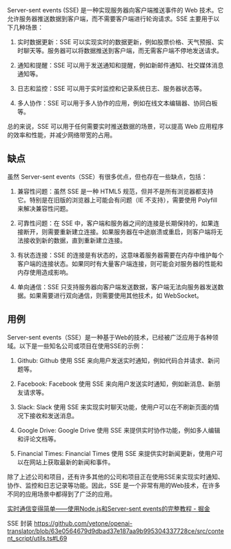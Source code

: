 
Server-sent events (SSE) 是一种实现服务器向客户端推送事件的 Web 技术。它允许服务器推送数据到客户端，而不需要客户端进行轮询请求。SSE 主要用于以下几种场景：

1.  实时数据更新：SSE 可以实现实时的数据更新，例如股票价格、天气预报、实时聊天等。服务器可以将数据推送到客户端，而无需客户端不停地发送请求。
    
2.  通知和提醒：SSE 可以用于发送通知和提醒，例如新邮件通知、社交媒体消息通知等。
    
3.  日志和监控：SSE 可以用于实时监控和记录系统日志、服务器状态等。
    
4.  多人协作：SSE 可以用于多人协作的应用，例如在线文本编辑器、协同白板等。
    

总的来说，SSE 可以用于任何需要实时推送数据的场景，可以提高 Web 应用程序的效率和性能，并减少网络带宽的占用。

## 缺点

虽然 Server-sent events（SSE）有很多优点，但也存在一些缺点，包括：

1.  兼容性问题：虽然 SSE 是一种 HTML5 规范，但并不是所有浏览器都支持它。特别是在旧版的浏览器上可能会有问题（IE 不支持），需要使用 Polyfill 来解决兼容性问题。
    
2.  可靠性问题：在 SSE 中，客户端和服务器之间的连接是长期保持的，如果连接断开，则需要重新建立连接。如果服务器在中途崩溃或重启，则客户端将无法接收到新的数据，直到重新建立连接。
    
3.  有状态连接：SSE 的连接是有状态的，这意味着服务器需要在内存中维护每个客户端的连接状态。如果同时有大量客户端连接，则可能会对服务器的性能和内存使用造成影响。
    
4.  单向通信：SSE 只支持服务器向客户端发送数据，客户端无法向服务器发送数据。如果需要进行双向通信，则需要使用其他技术，如 WebSocket。

## 用例

Server-sent events（SSE）是一种基于Web的技术，已经被广泛应用于各种领域。以下是一些知名公司或项目在使用SSE的示例：

1.  Github: Github 使用 SSE 来向用户发送实时通知，例如代码合并请求、新问题等。
    
2.  Facebook: Facebook 使用 SSE 来向用户发送实时通知，例如新消息、新朋友请求等。
    
3.  Slack: Slack 使用 SSE 来实现实时聊天功能，使用户可以在不刷新页面的情况下接收和发送消息。
    
4.  Google Drive: Google Drive 使用 SSE 来提供实时协作功能，例如多人编辑和评论文档等。
    
5.  Financial Times: Financial Times 使用 SSE 来提供实时新闻更新，使用户可以在网站上获取最新的新闻和事件。
    

除了上述公司和项目，还有许多其他的公司和项目正在使用SSE来实现实时通知、协作、监控和日志记录等功能。因此，SSE 是一个非常有用的Web技术，在许多不同的应用场景中都得到了广泛的应用。

[实时通信变得简单——使用Node.js和Server-sent events的完整教程 - 掘金](https://juejin.cn/post/7205412097953808445)

SSE 封装
https://github.com/yetone/openai-translator/blob/63e0564679d9dbad37e187aa9b995304337728ce/src/content_script/utils.ts#L69